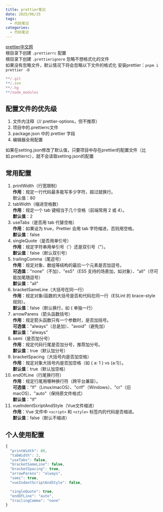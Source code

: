 ```yaml
---
title: prettier笔记
date: 2025/06/25
tags:
  - 代码笔记
categories:
  - 代码笔记
---
```


[prettier中文网](https://prettier.nodejs.cn/docs/configuration/)  
根目录下创建 `.prettierrc` 配置  
根目录下创建 `.prettierignore` 忽略不想格式化的文件  
如果没有忽略文件，默认情况下将会忽略以下文件的格式化
安装prettier：`pnpm i prettier -D`
```js
**/.git
**/.svn
**/.hg
**/node_modules
```

## 配置文件的优先级

1. 文件内注释（// prettier-options，但不推荐）
2. 项目中的.prettierrc文件
3. package.json 中的 prettier 字段
4. 编辑器全局配置

如果在setting.json修改了默认值，只要项目中存在prettier的配置文件（比如.prettierrc），就不会读取setting.json的配置

## 常用配置

1. printWidth（行宽限制）  
   **作用**：规定一行代码最多能写多少字符，超过就换行。  
   默认值：80
2. tabWidth（缩进空格数）  
   **作用**：规定一个 tab 键相当于几个空格（前端常用 2 或 4）。  
   **默认值**：2
3. useTabs（是否用 tab 代替空格）  
   **作用**：如果设为 true，Prettier 会用 tab 字符缩进，否则用空格。  
   **默认值**：false
4. singleQuote（是否用单引号）  
   **作用**：规定字符串用单引号（'）还是双引号（"）。  
   **默认值**：false（默认双引号）
5. trailingComma（尾逗号）  
   **作用**：规定对象、数组等结构的最后一个元素是否加逗号。  
   **可选值**："none"（不加）、"es5"（ES5 支持的场景加，如对象）、"all"（尽可能加尾随逗号）  
   **默认值**："all"
6. bracketSameLine（大括号在同一行）  
   **作用**：规定对象/函数的大括号是否和代码在同一行（ESLint 的 brace-style 规则）。  
   **默认值**：false（默认换行，如 { 单独一行）
7. arrowParens（箭头函数括号）  
   **作用**：规定箭头函数只有一个参数时，是否加括号。  
   **可选值**："always"（总是加）、"avoid"（避免加）  
   **默认值**："always"
8. semi（是否加分号）  
   **作用**：规定代码行尾是否加分号，推荐加分号。  
   **默认值**：true（默认加分号）
9. bracketSpacing（大括号内是否加空格）  
   **作用**：规定对象大括号内是否加空格（如 { a: 1 } vs {a:1}）。  
   **默认值**：true（默认加空格）
10. endOfLine（行尾换行符）  
    **作用**：规定行尾用哪种换行符（跨平台兼容）。  
    **可选值**："lf"（Linux/macOS）、"crlf"（Windows）、"cr"（旧 macOS）、"auto"（保持原文件格式）  
    **默认值**："lf"
11. vueIndentScriptAndStyle（Vue文件缩进）  
    **作用**：Vue 文件中 `<script>` 和 `<style>` 标签内的代码是否缩进。  
    **默认值**：false（默认不缩进）

## 个人使用配置

```js
{
  "printWidth": 80,
  "tabWidth": 2,
  "useTabs": false,
  "bracketSameLine": false,
  "bracketSpacing": true,
  "arrowParens": "always",
  "semi": true,
  "vueIndentScriptAndStyle": false,

  "singleQuote": true,
  "endOfLine": "auto",
  "trailingComma": "none"
}
```
